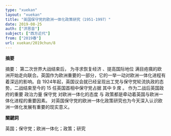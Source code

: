 ```yaml
---
type: "xuekan"
layout: "xuekan"
title: "英国保守党的欧洲一体化政策研究（1951-1997）"
date: 2019-08-25
auth: ["洪思音"]
subject: ["西方近代"]
from: ["2019春"]
url: xuekan/2019chun/8
---
```


**摘要**      

摘要： 第二次世界大战结束后， 为寻求恢复经济 、提高国际地位 满目疮痍的欧洲开始走向联合。英国作为欧洲重要的一部分，它的一举一动对欧洲一体化进程有着深远的影响。自 1924年起，英国议会就已经呈现出工党与保守党轮流执政的态势，二战结束至今的 15 任英国首相中保守党占据 其中 9 席 。 作为二战后英国政府的重要 政治力量 保守党 对欧洲一体化的态度 与 政策都是牵动着英国与欧洲一体化进程的重要因素。 对英国保守党的欧洲一体化政策研究也为今天深入认识欧洲一体化发展有重要的现实意义。

**關鍵詞**

英国；保守党；欧洲一体化；政策；研究
